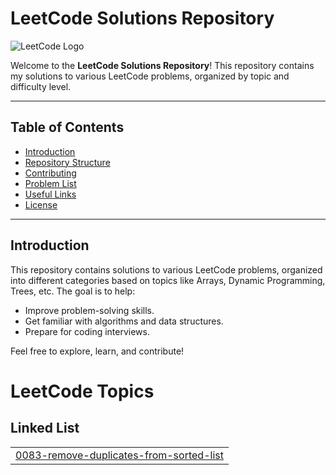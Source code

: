 # LeetCode Solutions Repository

![LeetCode Logo](https://img.icons8.com/external-tal-revivo-shadow-tal-revivo/100/external-level-up-your-coding-skills-and-quickly-land-a-job-logo-shadow-tal-revivo.png)

Welcome to the **LeetCode Solutions Repository**! This repository contains my solutions to various LeetCode problems, organized by topic and difficulty level.

---

## Table of Contents

- [Introduction](#introduction)
- [Repository Structure](#repository-structure)
- [Contributing](#contributing)
- [Problem List](#problem-list)
- [Useful Links](#useful-links)
- [License](#license)

---

## Introduction

This repository contains solutions to various LeetCode problems, organized into different categories based on topics like Arrays, Dynamic Programming, Trees, etc. The goal is to help:

- Improve problem-solving skills.
- Get familiar with algorithms and data structures.
- Prepare for coding interviews.

Feel free to explore, learn, and contribute!


<!---LeetCode Topics Start-->
# LeetCode Topics
## Linked List
|  |
| ------- |
| [0083-remove-duplicates-from-sorted-list](https://github.com/Nguyen1976/leetcode/tree/master/0083-remove-duplicates-from-sorted-list) |
<!---LeetCode Topics End-->